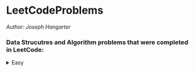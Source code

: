 # LeetCodeProblems

*Author: Joseph Hangarter*

### Data Strucutres and Algorithm problems that were completed in LeetCode:

<details>
<summary>Easy</summary>

* [1295. Find Numbers with Even Number of Digits](https://github.com/JCode1986/LeetCodeProblems/tree/master/Easy/EvenNumberOfDigits)
* [1480. Running Sum of 1d Array](https://github.com/JCode1986/LeetCodeProblems/tree/master/Easy/RunningSum)
* [1365. How Many Numbers Are Smaller Than the Current Number](https://github.com/JCode1986/LeetCodeProblems/tree/master/Easy/NumbersSmallerThanCurrent)
* [1470. Shuffle the Array](https://github.com/JCode1986/LeetCodeProblems/tree/master/Easy/ShuffleArray)
* [1431. Kids With the Greatest Number of Candies](https://github.com/JCode1986/LeetCodeProblems/tree/master/Easy/NumberOfCandies)
* [1342. Number of Steps to Reduce a Number to Zero](https://github.com/JCode1986/LeetCodeProblems/tree/master/Easy/StepsToReduceNumberToZero)
* [771. Jewels and Stones](https://github.com/JCode1986/LeetCodeProblems/tree/master/Easy/JewelsAndStones)
* [1281. Subtract the Product and Sum of Digits of an Integer]()

</details>
